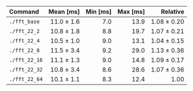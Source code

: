 | Command | Mean [ms] | Min [ms] | Max [ms] | Relative |
|:---|---:|---:|---:|---:|
| `./fft_base` | 11.0 ± 1.6 | 7.0 | 13.9 | 1.08 ± 0.20 |
| `./fft_22_2` | 10.8 ± 1.8 | 8.8 | 19.7 | 1.07 ± 0.21 |
| `./fft_22_4` | 10.5 ± 1.0 | 9.0 | 13.1 | 1.04 ± 0.15 |
| `./fft_22_8` | 11.5 ± 3.4 | 9.2 | 29.0 | 1.13 ± 0.36 |
| `./fft_22_16` | 11.1 ± 1.3 | 9.0 | 14.8 | 1.09 ± 0.17 |
| `./fft_22_32` | 10.8 ± 3.4 | 8.6 | 28.6 | 1.07 ± 0.36 |
| `./fft_22_64` | 10.1 ± 1.1 | 8.3 | 12.4 | 1.00 |

